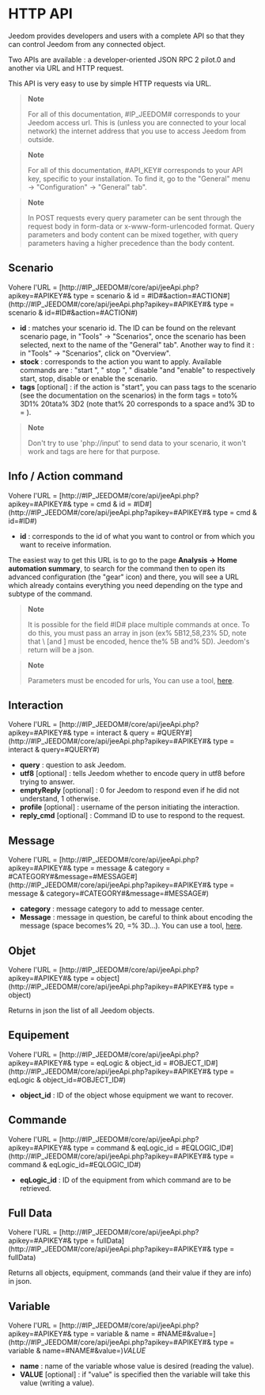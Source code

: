 # HTTP API

Jeedom provides developers and users with a complete API so that they can control Jeedom from any connected object.

Two APIs are available : a developer-oriented JSON RPC 2 pilot.0 and another via URL and HTTP request.

This API is very easy to use by simple HTTP requests via URL.

> **Note**
>
> For all of this documentation, \#IP\_JEEDOM\# corresponds to your Jeedom access url. This is (unless you are connected to your local network) the internet address that you use to access Jeedom from outside.

> **Note**
>
> For all of this documentation, \#API\_KEY\# corresponds to your API key, specific to your installation. To find it, go to the "General" menu → "Configuration" → "General" tab".

> **Note**
>
> In POST requests every query parameter can be sent through the request body in form-data or x-www-form-urlencoded format. 
> Query parameters and body content can be mixed together, with query parameters having a higher precedence than the body content.

## Scenario

Vohere l'URL = [http://\#IP\_JEEDOM\#/core/api/jeeApi.php?apikey=\#APIKEY\#& type = scenario & id = \#ID\#&action=\#ACTION\#](http://#IP_JEEDOM#/core/api/jeeApi.php?apikey=#APIKEY#& type = scenario & id=#ID#&action=#ACTION#)

- **id** : matches your scenario id. The ID can be found on the relevant scenario page, in "Tools" → "Scenarios", once the scenario has been selected, next to the name of the "General" tab". Another way to find it : in "Tools" → "Scenarios", click on "Overview".
- **stock** : corresponds to the action you want to apply. Available commands are : "start ", " stop ", " disable "and "enable" to respectively start, stop, disable or enable the scenario.
- **tags** \[optional\] : if the action is "start", you can pass tags to the scenario (see the documentation on the scenarios) in the form tags = toto% 3D1% 20tata% 3D2 (note that% 20 corresponds to a space and% 3D to = ).

> **Note**
>
> Don't try to use 'php://input' to send data to your scenario, it won't work and tags are here for that purpose.

##  Info / Action command

Vohere l'URL = [http://\#IP\_JEEDOM\#/core/api/jeeApi.php?apikey=\#APIKEY\#& type = cmd & id = \#ID\#](http://#IP_JEEDOM#/core/api/jeeApi.php?apikey=#APIKEY#& type = cmd & id=#ID#)

- **id** : corresponds to the id of what you want to control or from which you want to receive information.

The easiest way to get this URL is to go to the page **Analysis → Home automation summary**, to search for the command then to open its advanced configuration (the "gear" icon) and there, you will see a URL which already contains everything you need depending on the type and subtype of the command.

> **Note**
>
> It is possible for the field \#ID\# place multiple commands at once. To do this, you must pass an array in json (ex% 5B12,58,23% 5D, note that \ [and \] must be encoded, hence the% 5B and% 5D). Jeedom&#39;s return will be a json.

> **Note**
>
> Parameters must be encoded for urls, You can use a tool, [here](https://meyerweb.com/eric/tools/dencoder/).

## Interaction

Vohere l'URL = [http://\#IP\_JEEDOM\#/core/api/jeeApi.php?apikey=\#APIKEY\#& type = interact & query = \#QUERY\#](http://#IP_JEEDOM#/core/api/jeeApi.php?apikey=#APIKEY#& type = interact & query=#QUERY#)

- **query** : question to ask Jeedom.
- **utf8** \[optional\] : tells Jeedom whether to encode query in utf8 before trying to answer.
- **emptyReply** \[optional\] : 0 for Jeedom to respond even if he did not understand, 1 otherwise.
- **profile** \[optional\] : username of the person initiating the interaction.
- **reply\_cmd** \[optional\] : Command ID to use to respond to the request.

## Message

Vohere l'URL = [http://\#IP\_JEEDOM\#/core/api/jeeApi.php?apikey=\#APIKEY\#& type = message & category = \#CATEGORY\#&message=\#MESSAGE\#](http://#IP_JEEDOM#/core/api/jeeApi.php?apikey=#APIKEY#& type = message & category=#CATEGORY#&message=#MESSAGE#)

- **category** : message category to add to message center.
- **Message** : message in question, be careful to think about encoding the message (space becomes% 20, =% 3D…). You can use a tool, [here](https://meyerweb.com/eric/tools/dencoder/).

## Objet

Vohere l'URL = [http://\#IP\_JEEDOM\#/core/api/jeeApi.php?apikey=\#APIKEY\#& type = object](http://#IP_JEEDOM#/core/api/jeeApi.php?apikey=#APIKEY#& type = object)

Returns in json the list of all Jeedom objects.

## Equipement

Vohere l'URL = [http://\#IP\_JEEDOM\#/core/api/jeeApi.php?apikey=\#APIKEY\#& type = eqLogic & object\_id = \#OBJECT\_ID\#](http://#IP_JEEDOM#/core/api/jeeApi.php?apikey=#APIKEY#& type = eqLogic & object_id=#OBJECT_ID#)

- **object\_id** : ID of the object whose equipment we want to recover.

## Commande

Vohere l'URL = [http://\#IP\_JEEDOM\#/core/api/jeeApi.php?apikey=\#APIKEY\#& type = command & eqLogic\_id = \#EQLOGIC\_ID\#](http://#IP_JEEDOM#/core/api/jeeApi.php?apikey=#APIKEY#& type = command & eqLogic_id=#EQLOGIC_ID#)

- **eqLogic\_id** : ID of the equipment from which command are to be retrieved.

## Full Data

Vohere l'URL = [http://\#IP\_JEEDOM\#/core/api/jeeApi.php?apikey=\#APIKEY\#& type = fullData](http://#IP_JEEDOM#/core/api/jeeApi.php?apikey=#APIKEY#& type = fullData)

Returns all objects, equipment, commands (and their value if they are info) in json.

## Variable

Vohere l'URL = [http://\#IP\_JEEDOM\#/core/api/jeeApi.php?apikey=\#APIKEY\#& type = variable & name = \#NAME\#&value=](http://#IP_JEEDOM#/core/api/jeeApi.php?apikey=#APIKEY#& type = variable & name=#NAME#&value=)*VALUE*

- **name** : name of the variable whose value is desired (reading the value).
- **VALUE** \[optional\] : if "value" is specified then the variable will take this value (writing a value).
